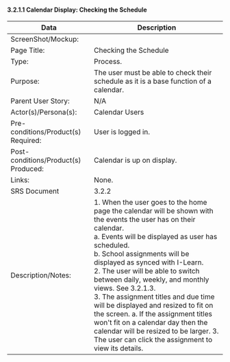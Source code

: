 #### 3.2.1.1 Calendar Display: Checking the Schedule

| Data | Description |
| --- |--- |
| ScreenShot/Mockup: | |
| Page Title: | Checking the Schedule|
| Type: | Process. |
| Purpose: | The user must be able to check their schedule as it is a base function of a calendar.|
| Parent User Story:| N/A|
| Actor(s)/Persona(s): | Calendar Users|
| Pre-conditions/Product(s) Required: | User is logged in. |
| Post-conditions/Product(s) Produced: | Calendar is up on display. |
| Links: | None.|
| SRS Document | 3.2.2 |
| Description/Notes:| 1. When the user goes to the home page the calendar will be shown with the events the user has on their calendar. <br> a. Events will be displayed as user has scheduled. <br> b. School assignments will be displayed as synced with I-Learn. <br> 2. The user will be able to switch between daily, weekly, and monthly views. See 3.2.1.3. <br> 3. The assignment titles and due time will be displayed and resized to fit on the screen. a. If the assignment titles won't fit on a calendar day then the calendar will be resized to be larger. 3. The user can click the assignment to view its details.|

